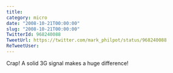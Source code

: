```yaml
---
title: 
category: micro
date: "2008-10-21T00:00:00"
slug: "2008-10-21T00:00:00"
TwitterId: 968240088
TweetUrl: https://twitter.com/mark_philpot/status/968240088
ReTweetUser: 
---
```


Crap!  A solid 3G signal makes a huge difference!